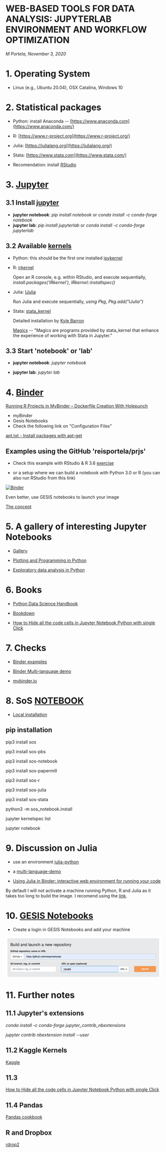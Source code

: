 # WEB-BASED TOOLS FOR DATA ANALYSIS: JUPYTERLAB ENVIRONMENT AND WORKFLOW OPTIMIZATION
 *M Portela, November 3, 2020*

# 1. Operating System

- Linux (e.g., Ubuntu 20.04), OSX Catalina, Windows 10

# 2. Statistical packages

- Python: install Anaconda -- [https://www.anaconda.com](https://www.anaconda.com/)
- R: [https://www.r-project.org](https://www.r-project.org/)
- Julia: [https://julialang.org](https://julialang.org/)
- Stata: [https://www.stata.com](https://www.stata.com/)

- Recomendation: install [RStudio](https://rstudio.com/products/rstudio/download/)

# 3. [Jupyter](https://jupyter.org/)

## 3.1 Install [jupyter](https://jupyter.org/install)

- **jupyter notebook**: *pip install notebook* or *conda install -c conda-forge notebook*
- **jupyter lab**: *pip install jupyterlab* or *conda install -c conda-forge jupyterlab*

## 3.2 Available [kernels](https://github.com/jupyter/jupyter/wiki/Jupyter-kernels)

- Python: this should be the first one installed [ipykernel](https://pypi.org/project/ipykernel/)

- R: [irkernel](https://irkernel.github.io/installation/)

    Open an R console, e.g. within RStudio, and execute sequentially, *install.packages('IRkernel')*, *IRkernel::installspec()*

- Julia: [IJulia](https://github.com/JuliaLang/IJulia.jl)

    Run Julia and execute sequentially, *using Pkg*, *Pkg.add("IJulia")*

- Stata: [stata_kernel](https://github.com/kylebarron/stata_kernel)

    Detailed installation by [Kyle Barron](https://kylebarron.dev/stata_kernel/getting_started/)

    [Magics](https://kylebarron.dev/stata_kernel/using_stata_kernel/magics/) -- "Magics are programs provided by stata_kernel that enhance the experience of working with Stata in Jupyter."


## 3.3 Start 'notebook' or 'lab'

- **jupyter notebook**: *jupyter notebook*

- **jupyter lab**: *jupyter lab*

# 4. [Binder](https://jupyter.org/binder)

[Running R Projects in MyBinder – Dockerfile Creation With Holepunch](https://www.r-bloggers.com/running-r-projects-in-mybinder-dockerfile-creation-with-holepunch/)

- myBinder
- Gesis Notebooks
- Check the following link on "Configuration Files"

[apt.txt - Install packages with apt-get](https://mybinder.readthedocs.io/en/latest/config_files.html#config-files)

## Examples using the GitHub 'reisportela/prjs'

- Check this example with RStudio & R 3.6 [exercise](https://github.com/reisportela/prjs)

- or a setup where we can build a notebook with Python 3.0 or R (you can also run RStudio from this link)

[![Binder](https://mybinder.org/badge_logo.svg)](https://mybinder.org/v2/gh/reisportela/prjs/master)

Even better, use GESIS notebooks to launch your image

[The concept](https://notebooks.gesis.org/user/reisportela@gmail.com)


# 5. A gallery of interesting Jupyter Notebooks

- [Gallery](https://github.com/jupyter/jupyter/wiki/A-gallery-of-interesting-Jupyter-Notebooks)

- [Plotting and Programming in Python](https://swcarpentry.github.io/python-novice-gapminder/)

- [Exploratory data analysis in Python](https://nbviewer.jupyter.org/github/Tanu-N-Prabhu/Python/blob/master/Exploratory_data_Analysis.ipynb)

# 6. Books

- [Python Data Science Handbook](https://jakevdp.github.io/PythonDataScienceHandbook/)

- [Bookdown](https://bookdown.org/)

- [How to Hide all the code cells in Jupyter Notebook Python with single Click](https://www.youtube.com/watch?v=rJsWJMBksK0)

# 7. Checks

- [Binder examples](https://github.com/binder-examples)

- [Binder Multi-language demo](https://github.com/binder-examples/multi-language-demo)

- [mybinder.io](https://mybinder.readthedocs.io/en/latest/index.html)

# 8. SoS [NOTEBOOK](https://vatlab.github.io/sos-docs/)

- [Local installation](https://vatlab.github.io/sos-docs/running.html#Local-installation)

## pip installation

pip3 install sos

pip3 install sos-pbs

pip3 install sos-notebook

pip3 install sos-papermill

pip3 install sos-r

pip3 install sos-julia

pip3 install sos-stata

python3 -m sos_notebook.install

jupyter kernelspec list

jupyter notebook

# 9. Discussion on Julia

- use an environment [julia-python](https://github.com/binder-examples/julia-python)

- a [multi-language-demo](https://blog.jupyter.org/i-python-you-r-we-julia-baf064ca1fb6)

- [Using Julia in Binder: interactive web environment for running your code](https://discourse.julialang.org/t/using-julia-in-binder-interactive-web-environment-for-running-your-code/21802)

By default I will not activate a machine running Python, R and Julia as it takes too long to build the image. I recomend using the [link](http://beta.mybinder.org/v2/gh/binder-examples/julia_python/master).

# 10. [GESIS Notebooks](https://notebooks.gesis.org/)

- Create a login in GESIS Notebooks and add your machine

![Example](figures/GESISNotebooks.png)


# 11. Further notes

## 11.1 Jupyter's extensions

*conda install -c conda-forge jupyter_contrib_nbextensions*

*jupyter contrib nbextension install --user*

## 11.2 Kaggle Kernels

[Kaggle](https://towardsdatascience.com/introduction-to-kaggle-kernels-2ad754ebf77)


## 11.3 

[How to Hide all the code cells in Jupyter Notebook Python with single Click](https://www.youtube.com/watch?v=rJsWJMBksK0)

## 11.4 Pandas

[Pandas cookbook](https://mybinder.org/v2/gh/jvns/pandas-cookbook/master)

## R and Dropbox

[rdrop2](https://github.com/karthik/rdrop2)
